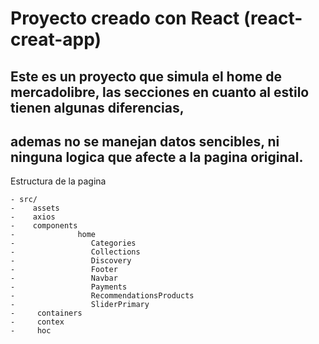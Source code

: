 # Proyecto creado con React (react-creat-app)

## Este es un proyecto que simula el home de mercadolibre, las secciones en cuanto al estilo tienen algunas diferencias,
## ademas no se manejan datos sencibles, ni ninguna logica que afecte a la pagina  original.

Estructura de la pagina 

    - src/
    -    assets
    -    axios
    -    components
    -              home  
    -                 Categories
    -                 Collections
    -                 Discovery
    -                 Footer
    -                 Navbar
    -                 Payments
    -                 RecommendationsProducts
    -                 SliderPrimary
    -     containers
    -     contex
    -     hoc

      
